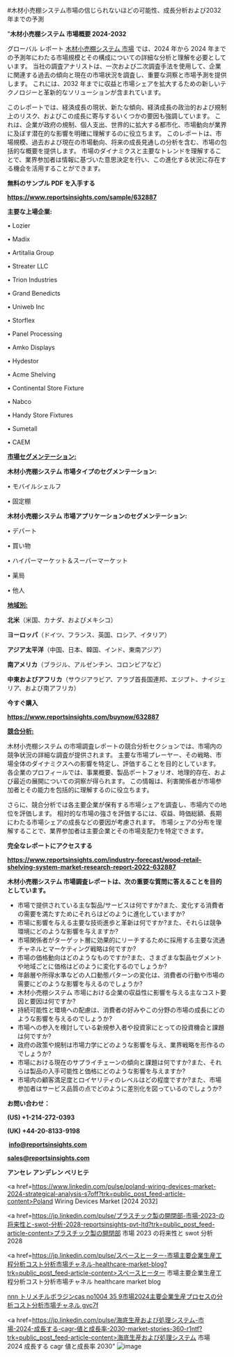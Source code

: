 #木材小売棚システム市場の信じられないほどの可能性、成長分析および2032年までの予測

"<strong>木材小売棚システム 市場概要 2024-2032</strong>

グローバル レポート <a href=https://www.reportsinsights.com/sample/632887>木材小売棚システム 市場</a> では、2024 年から 2024 年までの予測年にわたる市場規模とその構成についての詳細な分析と理解を必要としています。 当社の調査アナリストは、一次および二次調査手法を使用して、企業に関連する過去の傾向と現在の市場状況を調査し、重要な洞察と市場予測を提供します。 これには、2032 年までに収益と市場シェアを拡大​​するための新しいテクノロジーと革新的なソリューションが含まれています。

このレポートでは、経済成長の現状、新たな傾向、経済成長の政治的および規制上のリスク、およびこの成長に寄与するいくつかの要因も強調しています。 これは、企業が政府の規制、個人支出、世界的に拡大する都市化、市場動向が業界に及ぼす潜在的な影響を明確に理解するのに役立ちます。 このレポートは、市場規模、過去および現在の市場動向、将来の成長見通しの分析を含む、市場の包括的な概要を提供します。 市場のダイナミクスと主要なトレンドを理解することで、業界参加者は情報に基づいた意思決定を行い、この進化する状況に存在する機会を活用することができます。

<strong><b>無料のサンプル PDF を入手する</b></strong>

<a href=https://www.reportsinsights.com/sample/632887><strong><u>https://www.reportsinsights.com/sample/632887</u></strong></a>

<strong>主要な上場企業:</strong>

• Lozier

• Madix

• Artitalia Group

• Streater LLC

• Trion Industries

• Grand Benedicts

• Uniweb Inc

• Storflex

• Panel Processing

• Amko Displays

• Hydestor

• Acme Shelving

• Continental Store Fixture

• Nabco

• Handy Store Fixtures

• Sumetall

• CAEM

<strong><u>市場セグメンテーション</u></strong><strong><u>:</u></strong>

<strong>木材小売棚システム 市場タイプのセグメンテーション:</strong>

• モバイルシェルフ

• 固定棚

<strong>木材小売棚システム 市場アプリケーションのセグメンテーション:</strong>

• デパート

• 買い物

• ハイパーマーケット＆スーパーマーケット

• 薬局

• 他人

<strong><u>地域別</u></strong><strong><u>:</u></strong>

<strong>北米</strong>（米国、カナダ、およびメキシコ）

<strong>ヨーロッパ</strong>（ドイツ、フランス、英国、ロシア、イタリア）

<strong>アジア太平洋</strong>（中国、日本、韓国、インド、東南アジア）

<strong>南アメリカ</strong>（ブラジル、アルゼンチン、コロンビアなど）

<strong>中東およびアフリカ</strong>（サウジアラビア、アラブ首長国連邦、エジプト、ナイジェリア、および南アフリカ）

<strong>今すぐ購入</strong>

<a href=https://www.reportsinsights.com/buynow/632887><strong><u>https://www.reportsinsights.com/buynow/632887</u></strong></a>

<strong><u>競合分析:</u></strong>

木材小売棚システム の市場調査レポートの競合分析セクションでは、市場内の競争状況の詳細な調査が提供されます。 主要な市場プレーヤー、その戦略、市場全体のダイナミクスへの影響を特定し、評価することを目的としています。 各企業のプロフィールでは、事業概要、製品ポートフォリオ、地理的存在、および最近の展開についての洞察が得られます。 この情報は、利害関係者が市場参加者とその能力を包括的に理解するのに役立ちます。

さらに、競合分析では各主要企業が保有する市場シェアを調査し、市場内での地位を評価します。 相対的な市場の強さを評価するには、収益、時価総額、長期にわたる市場シェアの成長などの要因が考慮されます。 市場シェアの分布を理解することで、業界参加者は主要企業とその市場支配力を特定できます。

<strong>完全なレポートにアクセスする</strong>

<a href=https://www.reportsinsights.com/industry-forecast/wood-retail-shelving-system-market-research-report-2022-632887><strong><u><b>https://www.reportsinsights.com/industry-forecast/wood-retail-shelving-system-market-research-report-2022-632887</b></u></strong></a>

<strong><b>木材小売棚システム 市場調査レポートは、次の重要な質問に答えることを目的としています。</b></strong>
<ul>
  <li>市場で提供されている主な製品/サービスは何ですか?また、変化する消費者の需要を満たすためにそれらはどのように進化していますか?</li>
  <li>市場に影響を与える主要な技術進歩と革新は何ですか?また、それらは競争環境にどのような影響を与えますか?</li>
  <li>市場関係者がターゲット層に効果的にリーチするために採用する主要な流通チャネルとマーケティング戦略は何ですか?</li>
  <li>市場の価格動向はどのようなものですか?また、さまざまな製品セグメントや地域ごとに価格はどのように変化するのでしょうか?</li>
  <li>年齢層や所得水準などの人口動態パターンの変化は、消費者の行動や市場の需要にどのような影響を与えるのでしょうか?</li>
  <li>木材小売棚システム 市場における企業の収益性に影響を与える主なコスト要因と要因は何ですか?</li>
  <li>持続可能性と環境への配慮は、消費者の好みやこの分野の市場の成長にどのような影響を与えるのでしょうか?</li>
  <li>市場への参入を検討している新規参入者や投資家にとっての投資機会と課題は何ですか?</li>
  <li>政府の政策や規制は市場力学にどのような影響を与え、業界戦略を形作るのでしょうか?</li>
  <li>市場における現在のサプライチェーンの傾向と課題は何ですか?また、それらは製品の入手可能性と価格にどのような影響を与えますか?</li>
  <li>市場内の顧客満足度とロイヤリティのレベルはどの程度ですか?また、市場参加者はサービス品質の点でどのように差別化を図っているのでしょうか?</li>
</ul>
<strong>お問い合わせ：</strong>

<strong>(US) +1-214-272-0393</strong>

<strong>(UK) +44-20-8133-9198</strong>

<strong> </strong><a href=info@reportsinsights.com><strong><u>info@reportsinsights.com</u></strong></a>

<a href=sales@reportsinsights.com><strong><u>sales@reportsinsights.com</u></strong></a>

<strong>アンセレ アンデレン ベリヒテ</strong>

<a href=https://www.linkedin.com/pulse/poland-wiring-devices-market-2024-strategical-analysis-s7off?trk=public_post_feed-article-content>Poland Wiring Devices Market [2024 2032]</a>

<a href=https://jp.linkedin.com/pulse/プラスチック製の開閉部-市場-2023-の将来性と-swot-分析-2028-reportsinsights-pvt-ltd?trk=public_post_feed-article-content>プラスチック製の開閉部 市場 2023 の将来性と swot 分析 2028</a>

<a href=https://jp.linkedin.com/pulse/スペースヒーター-市場主要企業生産工程分析コスト分析市場チャネル-healthcare-market-blog?trk=public_post_feed-article-content>スペースヒーター 市場主要企業生産工程分析コスト分析市場チャネル healthcare market blog</a>

<a href=https://www.linkedin.com/pulse/nnn-トリメチルボラジンcas-no1004-35-9市場2024主要企業生産プロセスの分析コスト分析市場チャネル-gvc7f/>nnn トリメチルボラジンcas no1004 35 9市場2024主要企業生産プロセスの分析コスト分析市場チャネル gvc7f</a>

<a href=https://jp.linkedin.com/pulse/海底生産および処理システム-市場-2024-成長する-cagr-値と成長率-2030-market-stories-360-r1ntf?trk=public_post_feed-article-content>海底生産および処理システム 市場 2024 成長する cagr 値と成長率 2030</a>"
![image](https://github.com/aanak123/RIMarketer1/assets/158471119/e5d72d07-cef0-4986-8e37-865f0d3a9230)
